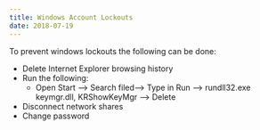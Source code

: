 ```yaml
---
title: Windows Account Lockouts
date: 2018-07-19
---
```


To prevent windows lockouts the following can be done:

- Delete Internet Explorer browsing history
- Run the following:
  - Open Start --> Search filed--> Type in Run --> rundll32.exe keymgr.dll, KRShowKeyMgr --> Delete
- Disconnect network shares
- Change password

